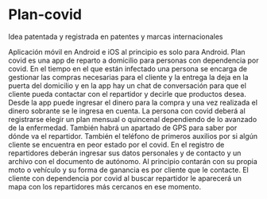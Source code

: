 # Plan-covid


Idea patentada y registrada en patentes y marcas internacionales

Aplicación móvil en Android e iOS al principio es solo para Android. Plan covid es una app de reparto a domicilio para personas con dependencia por covid. En el tiempo en el que están infectado una persona se encarga de gestionar las compras necesarias para el cliente y la entrega la deja en la puerta del domicilio y en la app hay un chat de conversación para que el cliente pueda contactar con el repartidor y decirle que productos desea. Desde la app puede ingresar el dinero para la compra y una vez realizada el dinero sobrante se le ingresa en cuenta. La persona con covid  deberá al registrarse elegir un plan mensual o quincenal dependiendo de lo avanzado de la enfermedad. También habrá un apartado de GPS para saber por dónde va el repartidor. También el teléfono de primeros auxilios por si algún cliente se encuentra en peor estado por el covid. En el registro de repartidores deberán ingresar sus datos personales y de contacto y un archivo con el documento de autónomo. Al principio contarán con su propia moto o vehículo y su forma de ganancia es por cliente que le contacte. El cliente con dependencia por covid al buscar repartidor le aparecerá un mapa con los repartidores más cercanos en ese momento.
